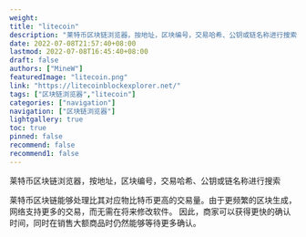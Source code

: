 ```yaml
---
weight: 
title: "litecoin"
description: "莱特币区块链浏览器，按地址，区块编号，交易哈希、公钥或链名称进行搜索"
date: 2022-07-08T21:57:40+08:00
lastmod: 2022-07-08T16:45:40+08:00
draft: false
authors: ["MineW"]
featuredImage: "litecoin.png"
link: "https://litecoinblockexplorer.net/"
tags: ["区块链浏览器","litecoin"]
categories: ["navigation"]
navigation: ["区块链浏览器"]
lightgallery: true
toc: true
pinned: false
recommend: false
recommend1: false
---
```


莱特币区块链浏览器，按地址，区块编号，交易哈希、公钥或链名称进行搜索

莱特币区块链能够处理比其对应物比特币更高的交易量。由于更频繁的区块生成，网络支持更多的交易，而无需在将来修改软件。
因此，商家可以获得更快的确认时间，同时在销售大额商品时仍然能够等待更多确认。